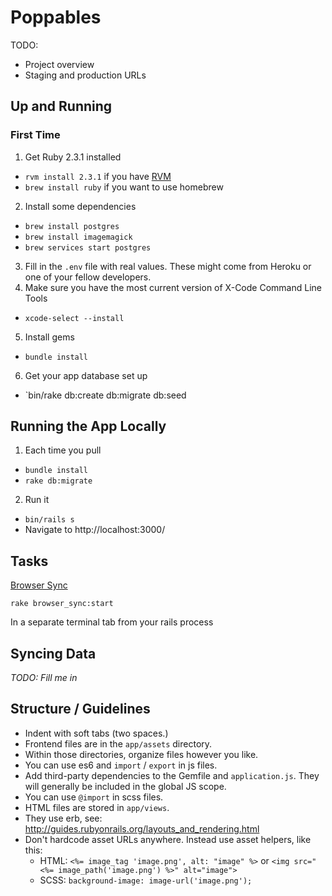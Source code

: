 # Poppables

TODO:
- Project overview
- Staging and production URLs

## Up and Running

### First Time

1. Get Ruby 2.3.1 installed
  - `rvm install 2.3.1` if you have [RVM](https://rvm.io/)
  - `brew install ruby` if you want to use homebrew
2. Install some dependencies
  - `brew install postgres`
  - `brew install imagemagick`
  - `brew services start postgres`
3. Fill in the `.env` file with real values. These might come from Heroku or one of your fellow developers.
4. Make sure you have the most current version of X-Code Command Line Tools
  - `xcode-select --install`
5. Install gems
  - `bundle install`
6. Get your app database set up
  - `bin/rake db:create db:migrate db:seed

## Running the App Locally

1. Each time you pull
  - `bundle install`
  - `rake db:migrate`
2. Run it
  - `bin/rails s`
  - Navigate to http://localhost:3000/

## Tasks

[Browser Sync](https://github.com/brunoskonrad/browser-sync-rails)

    rake browser_sync:start

In a separate terminal tab from your rails process

## Syncing Data

_TODO: Fill me in_

## Structure / Guidelines

- Indent with soft tabs (two spaces.)
- Frontend files are in the `app/assets` directory.
- Within those directories, organize files however you like.
- You can use es6 and `import` / `export` in js files.
- Add third-party dependencies to the Gemfile and `application.js`. They will generally be included in the global JS scope.
- You can use `@import` in scss files.
- HTML files are stored in `app/views`.
- They use erb, see: http://guides.rubyonrails.org/layouts_and_rendering.html
- Don't hardcode asset URLs anywhere. Instead use asset helpers, like this:
    - HTML: `<%= image_tag 'image.png', alt: "image" %>` or `<img src="<%= image_path('image.png') %>" alt="image">`
    - SCSS: `background-image: image-url('image.png');`
